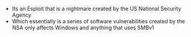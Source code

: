 * Its an Esploit that is a nightmare created by the US National Security Agency
* Which essentially is a series of software vulnerabilities created by the NSA only affects Windows and anything that uses SMBv1